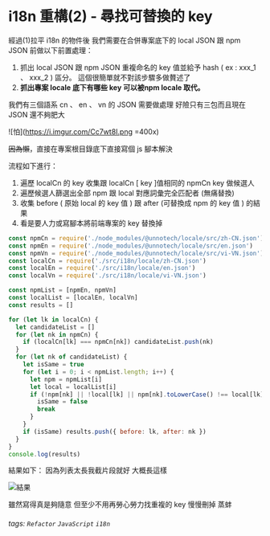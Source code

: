 # i18n 重構(2) - 尋找可替換的 key

經過(1)拉平 i18n 的物件後
我們需要在合併專案底下的 local JSON 跟 npm JSON 前做以下前置處理：
1. 抓出 local JSON 跟 npm JSON 重複命名的 key 值並給予 hash ( ex : xxx_1 、 xxx_2 ) 區分。
這個很簡單就不對該步驟多做贅述了
2. **抓出專案 locale 底下有哪些 key 可以被npm locale 取代。**

我們有三個語系 cn 、 en 、 vn 的 JSON 需要做處理
好險只有三包而且現在 JSON 還不夠肥大

![怕](https://i.imgur.com/Cc7wt8I.png =400x)

~~因為懶~~，直接在專案根目錄底下直接寫個 js 腳本解決

流程如下進行：
1. 遍歷 localCn 的 key 收集跟 localCn [ key ]值相同的 npmCn key 做候選人
2. 遍歷候選人篩選出全部 npm 跟 local 對應詞彙完全匹配者 (無痛替換)
3. 收集 before ( 原始 local 的 key 值 ) 跟 after (可替換成 npm 的 key 值 ) 的結果
4. 看是要人力或寫腳本將前端專案的 key 替換掉

```javascript
const npmCn = require('./node_modules/@unnotech/locale/src/zh-CN.json')
const npmEn = require('./node_modules/@unnotech/locale/src/en.json')
const npmVn = require('./node_modules/@unnotech/locale/src/vi-VN.json')
const localCn = require('./src/i18n/locale/zh-CN.json')
const localEn = require('./src/i18n/locale/en.json')
const localVn = require('./src/i18n/locale/vi-VN.json')

const npmList = [npmEn, npmVn]
const localList = [localEn, localVn]
const results = []

for (let lk in localCn) {
  let candidateList = []
  for (let nk in npmCn) {
    if (localCn[lk] === npmCn[nk]) candidateList.push(nk)
  }
  for (let nk of candidateList) {
    let isSame = true
    for (let i = 0; i < npmList.length; i++) {
      let npm = npmList[i]
      let local = localList[i]
      if (!npm[nk] || !local[lk] || npm[nk].toLowerCase() !== local[lk].toLowerCase()) {
        isSame = false
        break
      }
    }
    if (isSame) results.push({ before: lk, after: nk })
  }
}
console.log(results)

```

結果如下：
因為列表太長我截片段就好
大概長這樣

![結果](https://i.imgur.com/juDI8kM.png)

雖然寫得真是夠隨意
但至少不用再勞心勞力找重複的 key 慢慢刪掉
蒸蚌


###### tags: `Refactor` `JavaScript` `i18n`